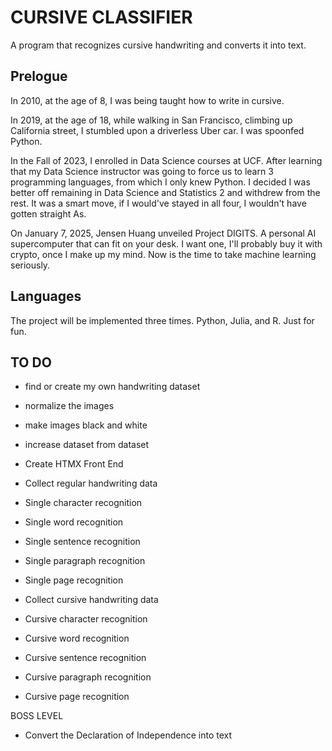 # CURSIVE CLASSIFIER

A program that recognizes cursive handwriting and converts it into text.

## Prelogue

In 2010, at the age of 8, I was being taught how to write in cursive. 

In 2019, at the age of 18, while walking in San Francisco, climbing up California street, I stumbled upon a driverless Uber car. I was spoonfed Python. 

In the Fall of 2023, I enrolled in Data Science courses at UCF. After learning that my Data Science instructor was going to force us to learn 3 programming languages, from which I only knew Python. I decided I was better off remaining in Data Science and Statistics 2 and withdrew from the rest. It was a smart move, if I would've stayed in all four, I wouldn't have gotten straight As.

On January 7, 2025, Jensen Huang unveiled Project DIGITS. A personal AI supercomputer that can fit on your desk. I want one, I'll probably buy it with crypto, once I make up my mind. Now is the time to take machine learning seriously.

## Languages

The project will be implemented three times. Python, Julia, and R. Just for fun.  

## TO DO

- find or create my own handwriting dataset
- normalize the images
- make images black and white
- increase dataset from dataset

- Create HTMX Front End
- Collect regular handwriting data
- Single character recognition
- Single word recognition
- Single sentence recognition
- Single paragraph recognition
- Single page recognition
- Collect cursive handwriting data
- Cursive character recognition
- Cursive word recognition
- Cursive sentence recognition
- Cursive paragraph recognition
- Cursive page recognition

BOSS LEVEL
- Convert the Declaration of Independence into text

